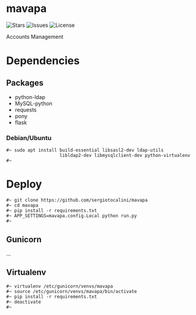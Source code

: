 # mavapa
![Stars](https://img.shields.io/github/stars/sergiotocalini/mavapa?colorA=orange&colorB=orange&logo=github)
![Issues](https://img.shields.io/github/issues/sergiotocalini/mavapa)
![License](https://img.shields.io/github/license/sergiotocalini/mavapa)

Accounts Management


# Dependencies
## Packages
* python-ldap
* MySQL-python
* requests
* pony
* flask

### Debian/Ubuntu

```
#~ sudo apt install build-essential libsasl2-dev ldap-utils 
                    libldap2-dev libmysqlclient-dev python-virtualenv
#~
```

# Deploy
```
#~ git clone https://github.com/sergiotocalini/mavapa
#~ cd mavapa
#~ pip install -r requirements.txt
#~ APP_SETTINGS=mavapa.config.Local python run.py
#~
```

## Gunicorn
...

## Virtualenv
```
#~ virtualenv /etc/gunicorn/venvs/mavapa
#~ source /etc/gunicorn/venvs/mavapa/bin/activate
#~ pip install -r requirements.txt
#~ deactivate
#~
```
